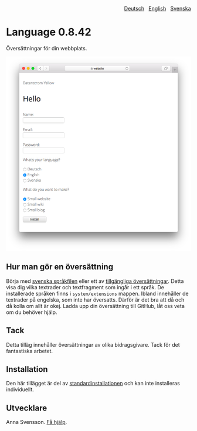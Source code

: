 <p align="right"><a href="README-de.md">Deutsch</a> &nbsp; <a href="README.md">English</a> &nbsp; <a href="README-sv.md">Svenska</a></p>

# Language 0.8.42

Översättningar för din webbplats.

<p align="center"><img src="language-screenshot.png?raw=true" alt="Skärmdump"></p>

## Hur man gör en översättning

Börja med [svenska språkfilen](https://github.com/annaesvensson/yellow-language/blob/main/translations/swedish/swedish.php) eller ett av [tillgängliga översättningar](https://github.com/annaesvensson/yellow-language/tree/main/translations). Detta visa dig vilka textrader och textfragment som ingår i ett språk. De installerade språken finns i `system/extensions` mappen. Ibland innehåller de textrader på engelska, som inte har översatts. Därför är det bra att då och då kolla om allt är okej. Ladda upp din översättning till GitHub, låt oss veta om du behöver hjälp.

## Tack

Detta tilläg innehåller översättningar av olika bidragsgivare. Tack för det fantastiska arbetet.

## Installation

Den här tillägget är del av [standardinstallationen](https://github.com/datenstrom/yellow) och kan inte installeras individuellt.

## Utvecklare

Anna Svensson. [Få hjälp](https://datenstrom.se/sv/yellow/help/).
